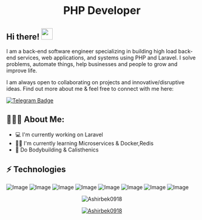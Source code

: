 <h1 align="center">PHP Developer</h1>

## Hi there! <img src="https://raw.githubusercontent.com/aemmadi/aemmadi/master/wave.gif" width="30px">

I am a back-end software engineer specializing in building high load back-end services, web applications, and systems using PHP and Laravel. I solve problems, automate things, help businesses and people to grow and improve life. </br>

I am always open to collaborating on projects and innovative/disruptive ideas. Find out more about me & feel free to connect with me here:

[![Telegram Badge](https://img.shields.io/badge/@Ashirbek-2CA5E0?style=flat-square&logo=telegram&logoColor=white&link=https://t.me/Ashirbek10)](https://t.me/sukhrobnuraliev) 


  
<h2 align="left">👨🏻‍💻 About Me:</h2>

- :computer: I'm currently working on Laravel
- 👷‍♂️ I'm currently learning Microservices & Docker,Redis
- :muscle: Do Bodybuilding & Calisthenics

## ⚡ Technologies

![Image](https://img.shields.io/badge/Laravel-FF2D20?style=for-the-badge&logo=laravel&logoColor=white)
![Image](https://img.shields.io/badge/php-777BB4?style=for-the-badge&logo=php&logoColor=white)
![Image](https://img.shields.io/badge/MySQL-005C84?style=for-the-badge&logo=mysql&logoColor=white)
![Image](https://img.shields.io/badge/Nginx-009639?style=for-the-badge&logo=nginx&logoColor=white)
![Image](https://img.shields.io/badge/Apache-D22128?style=for-the-badge&logo=Apache&logoColor=white)
![Image](https://img.shields.io/badge/Linux-FCC624?style=for-the-badge&logo=linux&logoColor=black)
![Image](https://img.shields.io/badge/Git-F05032?style=for-the-badge&logo=git&logoColor=white)
![Image](https://img.shields.io/badge/Git-F05032?style=for-the-badge&logo=git&logoColor=white)


<p align="center"> <img src="https://github-readme-stats.vercel.app/api?username=Ashirbek0918&show_icons=true&theme=gotham" alt="Ashirbek0918" />

<p align="center"> <a href="https://github.com/ryo-ma/github-profile-trophy"><img src="https://github-profile-trophy.vercel.app/?username=Ashirbek0918&theme=onestar&row=1&margin-w=15&margin-h=15&no-bg=true" alt="Ashirbek0918" /></a> </p>
